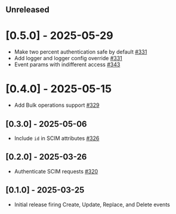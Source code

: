 ## Unreleased

# [0.5.0] - 2025-05-29

- Make two percent authentication safe by default [#331](https://github.com/powerhome/power-tools/pull/331)
- Add logger and logger config override [#331](https://github.com/powerhome/power-tools/pull/331)
- Event params with indifferent access [#343](https://github.com/powerhome/power-tools/pull/343)

# [0.4.0] - 2025-05-15

- Add Bulk operations support [#329](https://github.com/powerhome/power-tools/pull/329)

## [0.3.0] - 2025-05-06

- Include `id` in SCIM attributes [#326](https://github.com/powerhome/power-tools/pull/326)

## [0.2.0] - 2025-03-26

- Authenticate SCIM requests [#320](https://github.com/powerhome/power-tools/pull/320)

## [0.1.0] - 2025-03-25

- Initial release firing Create, Update, Replace, and Delete events
